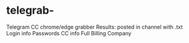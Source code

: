 # telegrab-
Telegram CC chrome/edge grabber
Results: posted in channel with .txt
Login info Passwords
CC info
Full Billing Company
